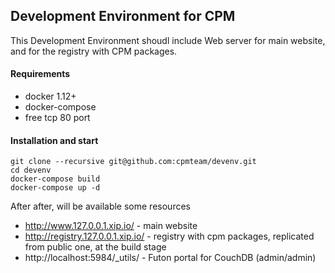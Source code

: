 ## Development Environment for CPM
This Development Environment shoudl include Web server for main website, and for the registry with CPM packages.

#### Requirements 
- docker 1.12+
- docker-compose
- free tcp 80 port

#### Installation and start
```
git clone --recursive git@github.com:cpmteam/devenv.git
cd devenv
docker-compose build
docker-compose up -d
```

After after, will be available some resources
- http://www.127.0.0.1.xip.io/ - main website
- http://registry.127.0.0.1.xip.io/ - registry with cpm packages, replicated from public one, at the build stage
- http://localhost:5984/_utils/ - Futon portal for CouchDB (admin/admin)
